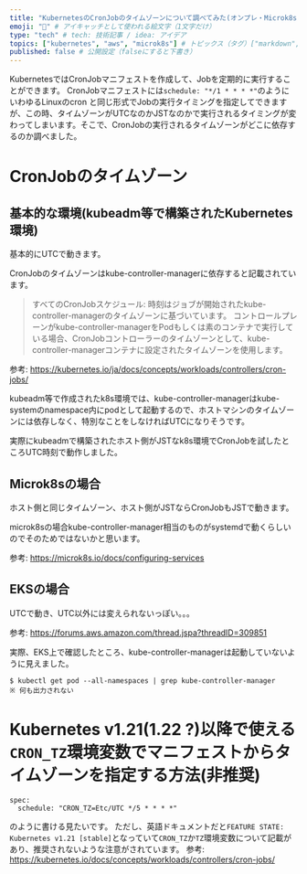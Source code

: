 ```yaml
---
title: "KubernetesのCronJobのタイムゾーンについて調べてみた(オンプレ・Microk8s・EKS)" # 記事のタイトル
emoji: "🐻" # アイキャッチとして使われる絵文字（1文字だけ）
type: "tech" # tech: 技術記事 / idea: アイデア
topics: ["kubernetes", "aws", "microk8s"] # トピックス（タグ）["markdown", "rust", "aws"]のように指定する
published: false # 公開設定（falseにすると下書き）
---
```


KubernetesではCronJobマニフェストを作成して、Jobを定期的に実行することができます。
CronJobマニフェストには`schedule: "*/1 * * * *"`のようにいわゆるLinuxのcron と同じ形式でJobの実行タイミングを指定してできますが、この時、タイムゾーンがUTCなのかJSTなのかで実行されるタイミングが変わってしまいます。そこで、CronJobの実行されるタイムゾーンがどこに依存するのか調べました。

# CronJobのタイムゾーン
## 基本的な環境(kubeadm等で構築されたKubernetes環境)

基本的にUTCで動きます。

CronJobのタイムゾーンはkube-controller-managerに依存すると記載されています。

> すべてのCronJobスケジュール: 時刻はジョブが開始されたkube-controller-managerのタイムゾーンに基づいています。
> コントロールプレーンがkube-controller-managerをPodもしくは素のコンテナで実行している場合、CronJobコントローラーのタイムゾーンとして、kube-controller-managerコンテナに設定されたタイムゾーンを使用します。

参考: https://kubernetes.io/ja/docs/concepts/workloads/controllers/cron-jobs/

kubeadm等で作成されたk8s環境では、kube-controller-managerはkube-systemのnamespace内にpodとして起動するので、ホストマシンのタイムゾーンには依存しなく、特別なことをしなければUTCになりそうです。

実際にkubeadmで構築されたホスト側がJSTなk8s環境でCronJobを試したところUTC時刻で動作しました。

## Microk8sの場合

ホスト側と同じタイムゾーン、ホスト側がJSTならCronJobもJSTで動きます。

microk8sの場合kube-controller-manager相当のものがsystemdで動くらしいのでそのためではないかと思います。

参考: https://microk8s.io/docs/configuring-services


## EKSの場合

UTCで動き、UTC以外には変えられないっぽい。。。

参考: https://forums.aws.amazon.com/thread.jspa?threadID=309851

実際、EKS上で確認したところ、kube-controller-managerは起動していないように見えました。

```
$ kubectl get pod --all-namespaces | grep kube-controller-manager
※ 何も出力されない
```

# Kubernetes v1.21(1.22 ?)以降で使える`CRON_TZ`環境変数でマニフェストからタイムゾーンを指定する方法(非推奨)

```
spec:
  schedule: "CRON_TZ=Etc/UTC */5 * * * *"
```

のように書ける見たいです。
ただし、英語ドキュメントだと`FEATURE STATE: Kubernetes v1.21 [stable]`となっていて`CRON_TZ`か`TZ`環境変数について記載があり、推奨されないような注意がされています。
参考: https://kubernetes.io/docs/concepts/workloads/controllers/cron-jobs/

